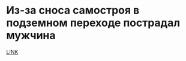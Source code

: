 # Из-за сноса самостроя в подземном переходе пострадал мужчина



[LINK](https://varlamov.ru/1913876.html)